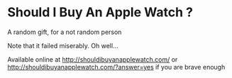 # Should I Buy An Apple Watch ?
A random gift, for a not random person

Note that it failed miserably. Oh well...

Available online at http://shouldibuyanapplewatch.com/ or http://shouldibuyanapplewatch.com/?answer=yes if you are brave enough
